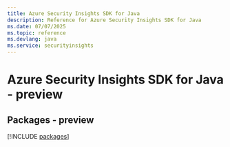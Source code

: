 ```yaml
---
title: Azure Security Insights SDK for Java
description: Reference for Azure Security Insights SDK for Java
ms.date: 07/07/2025
ms.topic: reference
ms.devlang: java
ms.service: securityinsights
---
```

# Azure Security Insights SDK for Java - preview
## Packages - preview
[!INCLUDE [packages](security-insights-index.md)]